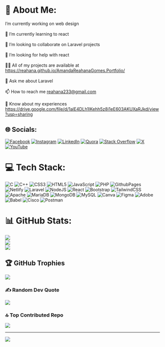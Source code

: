 # 💫 About Me:
I’m currently working on web design<br><br>🌱 I’m currently learning to react<br><br>👯 I’m looking to collaborate on Laravel projects<br><br>🤝 I’m looking for help with react<br><br>👨‍💻 All of my projects are available at https://reahana.github.io/AmandaReahanaGomes.Portfolio/<br><br>💬 Ask me about Laravel<br><br>📫 How to reach me reahana233@gmail.com<br><br>📄 Know about my experiences https://drive.google.com/file/d/1alE4DLh1lKehh5z8i1eE603AKUXaRJkd/view?usp=sharing


## 🌐 Socials:
[![Facebook](https://img.shields.io/badge/Facebook-%231877F2.svg?logo=Facebook&logoColor=white)](https://facebook.com/reahana.gomes.1) [![Instagram](https://img.shields.io/badge/Instagram-%23E4405F.svg?logo=Instagram&logoColor=white)](https://instagram.com/Reahana10) [![LinkedIn](https://img.shields.io/badge/LinkedIn-%230077B5.svg?logo=linkedin&logoColor=white)](https://linkedin.com/in/amanda-reahana-gomes-1450a7192) [![Quora](https://img.shields.io/badge/Quora-%23B92B27.svg?logo=Quora&logoColor=white)](https://quora.com/profile/Reahana-Gomes) [![Stack Overflow](https://img.shields.io/badge/-Stackoverflow-FE7A16?logo=stack-overflow&logoColor=white)](https://stackoverflow.com/users/17415412) [![X](https://img.shields.io/badge/X-black.svg?logo=X&logoColor=white)](https://x.com/AmandaReahana) [![YouTube](https://img.shields.io/badge/YouTube-%23FF0000.svg?logo=YouTube&logoColor=white)](https://youtube.com/@https://www.youtube.com/channel/UCUbsYOKZR-slDXCRU6PjMFw) 

# 💻 Tech Stack:
![C](https://img.shields.io/badge/c-%2300599C.svg?style=flat-square&logo=c&logoColor=white) ![C++](https://img.shields.io/badge/c++-%2300599C.svg?style=flat-square&logo=c%2B%2B&logoColor=white) ![CSS3](https://img.shields.io/badge/css3-%231572B6.svg?style=flat-square&logo=css3&logoColor=white) ![HTML5](https://img.shields.io/badge/html5-%23E34F26.svg?style=flat-square&logo=html5&logoColor=white) ![JavaScript](https://img.shields.io/badge/javascript-%23323330.svg?style=flat-square&logo=javascript&logoColor=%23F7DF1E) ![PHP](https://img.shields.io/badge/php-%23777BB4.svg?style=flat-square&logo=php&logoColor=white) ![GithubPages](https://img.shields.io/badge/github%20pages-121013?style=flat-square&logo=github&logoColor=white) ![Netlify](https://img.shields.io/badge/netlify-%23000000.svg?style=flat-square&logo=netlify&logoColor=#00C7B7) ![Laravel](https://img.shields.io/badge/laravel-%23FF2D20.svg?style=flat-square&logo=laravel&logoColor=white) ![NodeJS](https://img.shields.io/badge/node.js-6DA55F?style=flat-square&logo=node.js&logoColor=white) ![React](https://img.shields.io/badge/react-%2320232a.svg?style=flat-square&logo=react&logoColor=%2361DAFB) ![Bootstrap](https://img.shields.io/badge/bootstrap-%238511FA.svg?style=flat-square&logo=bootstrap&logoColor=white) ![TailwindCSS](https://img.shields.io/badge/tailwindcss-%2338B2AC.svg?style=flat-square&logo=tailwind-css&logoColor=white) ![Apache](https://img.shields.io/badge/apache-%23D42029.svg?style=flat-square&logo=apache&logoColor=white) ![MariaDB](https://img.shields.io/badge/MariaDB-003545?style=flat-square&logo=mariadb&logoColor=white) ![MongoDB](https://img.shields.io/badge/MongoDB-%234ea94b.svg?style=flat-square&logo=mongodb&logoColor=white) ![MySQL](https://img.shields.io/badge/mysql-%2300000f.svg?style=flat-square&logo=mysql&logoColor=white) ![Canva](https://img.shields.io/badge/Canva-%2300C4CC.svg?style=flat-square&logo=Canva&logoColor=white) ![Figma](https://img.shields.io/badge/figma-%23F24E1E.svg?style=flat-square&logo=figma&logoColor=white) ![Adobe](https://img.shields.io/badge/adobe-%23FF0000.svg?style=flat-square&logo=adobe&logoColor=white) ![Babel](https://img.shields.io/badge/Babel-F9DC3e?style=flat-square&logo=babel&logoColor=black) ![Cisco](https://img.shields.io/badge/cisco-%23049fd9.svg?style=flat-square&logo=cisco&logoColor=black) ![Postman](https://img.shields.io/badge/Postman-FF6C37?style=flat-square&logo=postman&logoColor=white)
# 📊 GitHub Stats:
![](https://github-readme-stats.vercel.app/api?username=Reahana&theme=radical&hide_border=false&include_all_commits=false&count_private=false)<br/>
![](https://github-readme-streak-stats.herokuapp.com/?user=Reahana&theme=radical&hide_border=false)<br/>
![](https://github-readme-stats.vercel.app/api/top-langs/?username=Reahana&theme=radical&hide_border=false&include_all_commits=false&count_private=false&layout=compact)

## 🏆 GitHub Trophies
![](https://github-profile-trophy.vercel.app/?username=Reahana&theme=radical&no-frame=false&no-bg=true&margin-w=4)

### ✍️ Random Dev Quote
![](https://quotes-github-readme.vercel.app/api?type=horizontal&theme=radical)

### 🔝 Top Contributed Repo
![](https://github-contributor-stats.vercel.app/api?username=Reahana&limit=5&theme=radical&combine_all_yearly_contributions=true)

---
[![](https://visitcount.itsvg.in/api?id=Reahana&icon=5&color=5)](https://visitcount.itsvg.in)

<!-- Proudly created with GPRM ( https://gprm.itsvg.in ) -->
